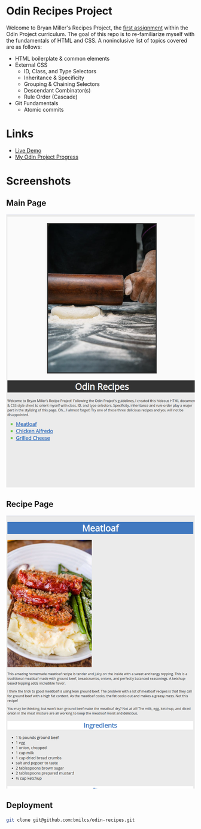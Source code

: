 # Odin Recipes Project

Welcome to Bryan Miller's Recipes Project, the [first assignment](https://www.theodinproject.com/lessons/foundations-recipes) within the Odin Project curriculum. The goal of this repo is to re-familiarize myself with the fundamentals of HTML and CSS. A noninclusive list of topics covered are as follows:

- HTML boilerplate & common elements
- External CSS
  - ID, Class, and Type Selectors
  - Inheritance & Specificity
  - Grouping & Chaining Selectors
  - Descendant Combinator(s)
  - Rule Order (Cascade)
- Git Fundamentals
  - Atomic commits

# Links

- [Live Demo](https://bmilcs.github.io/odin-recipes/)
- [My Odin Project Progress](https://github.com/bmilcs/op)

# Screenshots

## Main Page

![Main Page](./images/preview1.png)

## Recipe Page

![Recipe Page](./images/preview2.png)

## Deployment

```sh
git clone git@github.com:bmilcs/odin-recipes.git
```
